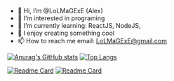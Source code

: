 - 👋 Hi, I’m @LoLMaGExE (Alex)
- 👀 I’m interested in programing
- 🌱 I’m currently learning: ReactJS, NodeJS,
- 💞️ I enjoy creating something cool
- 📫 How to reach me email: LoLMaGExE@gmail.com

[![Anurag's GitHub stats](https://github-readme-stats.vercel.app/api?username=OleksiiCherevan)](https://github.com/OleksiiCherevan/)
[![Top Langs](https://github-readme-stats.vercel.app/api/top-langs/?username=OleksiiCherevan&layout=compact&langs_count=3)](https://github.com/OleksiiCherevan/)


[![Readme Card](https://github-readme-stats.vercel.app/api/pin/?username=OleksiiCherevan&repo=simple-cafe)](https://github.com/OleksiiCherevan/simple-cafe)
[![Readme Card](https://github-readme-stats.vercel.app/api/pin/?username=OleksiiCherevan&repo=simple-cafe)](https://github.com/OleksiiCherevan/simple-cafe)

<!---
LoLMaGExE/LoLMaGExE is a ✨ special ✨ repository because its `README.md` (this file) appears on your GitHub profile.
You can click the Preview link to take a look at your changes.
--->
